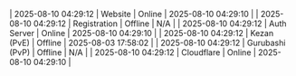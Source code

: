 | 2025-08-10 04:29:12 | Website | Online | 2025-08-10 04:29:10 |
| 2025-08-10 04:29:12 | Registration | Offline | N/A |
| 2025-08-10 04:29:12 | Auth Server | Online | 2025-08-10 04:29:10 |
| 2025-08-10 04:29:12 | Kezan (PvE) | Offline | 2025-08-03 17:58:02 |
| 2025-08-10 04:29:12 | Gurubashi (PvP) | Offline | N/A |
| 2025-08-10 04:29:12 | Cloudflare | Online | 2025-08-10 04:29:10 |

